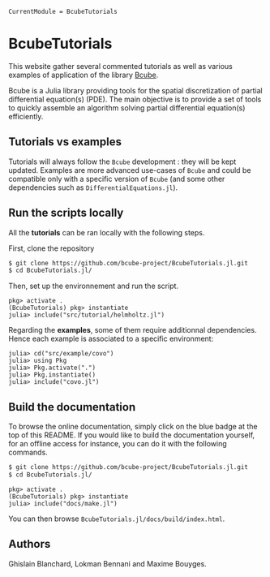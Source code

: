 ```@meta
CurrentModule = BcubeTutorials
```

# BcubeTutorials

This website gather several commented tutorials as well as various examples of application of the library [Bcube](https://github.com/bcube-project/Bcube.jl).

Bcube is a Julia library providing tools for the spatial discretization of partial differential equation(s) (PDE). The main objective is to provide a set of tools to quickly assemble an algorithm solving partial differential equation(s) efficiently.

## Tutorials vs examples

Tutorials will always follow the `Bcube` development : they will be kept updated. Examples are more advanced use-cases of `Bcube` and could be compatible only with a specific version of `Bcube` (and some other dependencies such as `DifferentialEquations.jl`).

## Run the scripts locally

All the **tutorials** can be ran locally with the following steps.

First, clone the repository

```bash
$ git clone https://github.com/bcube-project/BcubeTutorials.jl.git
$ cd BcubeTutorials.jl/
```

Then, set up the environnement and run the script.

```julia-repl
pkg> activate .
(BcubeTutorials) pkg> instantiate
julia> include("src/tutorial/helmholtz.jl")
```

Regarding the **examples**, some of them require additionnal dependencies. Hence each example is associated to a specific environment:

```julia-repl
julia> cd("src/example/covo")
julia> using Pkg
julia> Pkg.activate(".")
julia> Pkg.instantiate()
julia> include("covo.jl")
```

## Build the documentation

To browse the online documentation, simply click on the blue badge at the top of this README. If you would like to build the documentation yourself, for an offline access for instance, you can do it with the following commands.

```bash
$ git clone https://github.com/bcube-project/BcubeTutorials.jl.git
$ cd BcubeTutorials.jl/
```

```julia-repl
pkg> activate .
(BcubeTutorials) pkg> instantiate
julia> include("docs/make.jl")
```

You can then browse `BcubeTutorials.jl/docs/build/index.html`.

## Authors

Ghislain Blanchard, Lokman Bennani and Maxime Bouyges.
